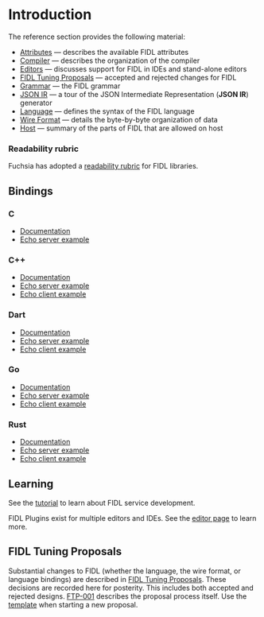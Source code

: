 # Introduction

The reference section provides the following material:

* [Attributes](attributes.md) &mdash; describes the available FIDL attributes
* [Compiler](compiler.md) &mdash; describes the organization of the compiler
* [Editors](editors.md) &mdash; discusses support for FIDL in IDEs and stand-alone editors
* [FIDL Tuning Proposals](ftp/README.md) &mdash; accepted and rejected changes for FIDL
* [Grammar](grammar.md) &mdash; the FIDL grammar
* [JSON IR](json-ir.md) &mdash; a tour of the JSON Intermediate Representation (**JSON IR**) generator
* [Language](language.md) &mdash; defines the syntax of the FIDL language
* [Wire Format](wire-format/README.md) &mdash; details the byte-by-byte organization of data
* [Host](host.md) &mdash; summary of the parts of FIDL that are allowed on host

### Readability rubric

Fuchsia has adopted a
[readability rubric](../../../api/fidl.md)
for FIDL libraries.

## Bindings

### C

- [Documentation](../languages/c.md)
- [Echo server example](https://fuchsia.googlesource.com/fuchsia/+/master/garnet/examples/fidl/echo2_server_c/)

### C++

- [Documentation](../languages/cpp.md)
- [Echo server example](https://fuchsia.googlesource.com/fuchsia/+/master/garnet/examples/fidl/echo2_server_cpp/)
- [Echo client example](https://fuchsia.googlesource.com/fuchsia/+/master/garnet/examples/fidl/echo2_client_cpp/)

### Dart

- [Documentation](../languages/dart.md)
- [Echo server example](https://fuchsia.googlesource.com/topaz/+/master/examples/fidl/echo_server_dart/)
- [Echo client example](https://fuchsia.googlesource.com/topaz/+/master/examples/fidl/echo_client_dart/)

### Go

- [Documentation](../languages/go.md)
- [Echo server example](https://fuchsia.googlesource.com/fuchsia/+/master/garnet/examples/fidl/echo2_server_go/)
- [Echo client example](https://fuchsia.googlesource.com/fuchsia/+/master/garnet/examples/fidl/echo2_client_go/)

### Rust

- [Documentation](../languages/rust.md)
- [Echo server example](https://fuchsia.googlesource.com/fuchsia/+/master/garnet/examples/fidl/echo2_server_rust/)
- [Echo client example](https://fuchsia.googlesource.com/fuchsia/+/master/garnet/examples/fidl/echo2_client_rust/)

## Learning

See the [tutorial](../tutorial/README.md) to learn about FIDL service development.

FIDL Plugins exist for multiple editors and IDEs.  See the
[editor page](editors.md) to learn more.

## FIDL Tuning Proposals

Substantial changes to FIDL (whether the language, the wire format, or
language bindings) are described in [FIDL Tuning Proposals]. These
decisions are recorded here for posterity. This includes both accepted
and rejected designs. [FTP-001] describes the proposal process itself.
Use the [template](ftp/template.md) when starting a new proposal.

[FIDL Tuning Proposals]: ftp/README.md
[FTP-001]: ftp/ftp-001.md

